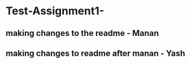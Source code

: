 # Test-Assignment1-
## making changes to the readme - Manan
## making changes to readme after manan - Yash
